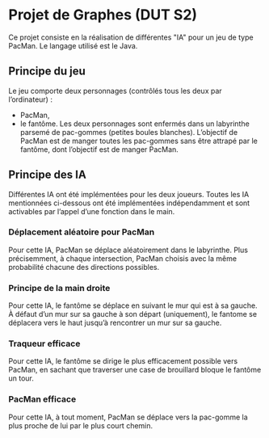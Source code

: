 # Projet de Graphes (DUT S2)

Ce projet consiste en la réalisation de différentes "IA" pour un jeu de type PacMan. Le langage utilisé est le Java.

## Principe du jeu

Le jeu comporte deux personnages (contrôlés tous les deux par l’ordinateur) :
* PacMan,
* le fantôme.
Les deux personnages sont enfermés dans un labyrinthe parsemé de pac-gommes (petites boules blanches). L’objectif de PacMan est de manger toutes les pac-gommes sans être attrapé par le fantôme, dont l’objectif est de manger PacMan.

## Principe des IA

Différentes IA ont été implémentées pour les deux joueurs. Toutes les IA mentionnées ci-dessous ont été implémentées indépendamment et sont activables par l’appel d’une fonction dans le main.

### Déplacement aléatoire pour PacMan

Pour cette IA, PacMan se déplace aléatoirement dans le labyrinthe. Plus précisemment, à chaque intersection, PacMan choisis avec la même probabilité chacune des directions possibles.

### Principe de la main droite

Pour cette IA, le fantôme se déplace en suivant le mur qui est à sa gauche. À défaut d’un mur sur sa gauche à son départ (uniquement), le fantome se déplacera vers le haut jusqu’à rencontrer un mur sur sa gauche.

### Traqueur efficace

Pour cette IA, le fantôme se dirige le plus efficacement possible vers PacMan, en sachant que traverser une case de brouillard bloque le fantôme un tour.

### PacMan efficace

Pour cette IA, à tout moment, PacMan se déplace vers la pac-gomme la plus proche de lui par le plus court chemin.
